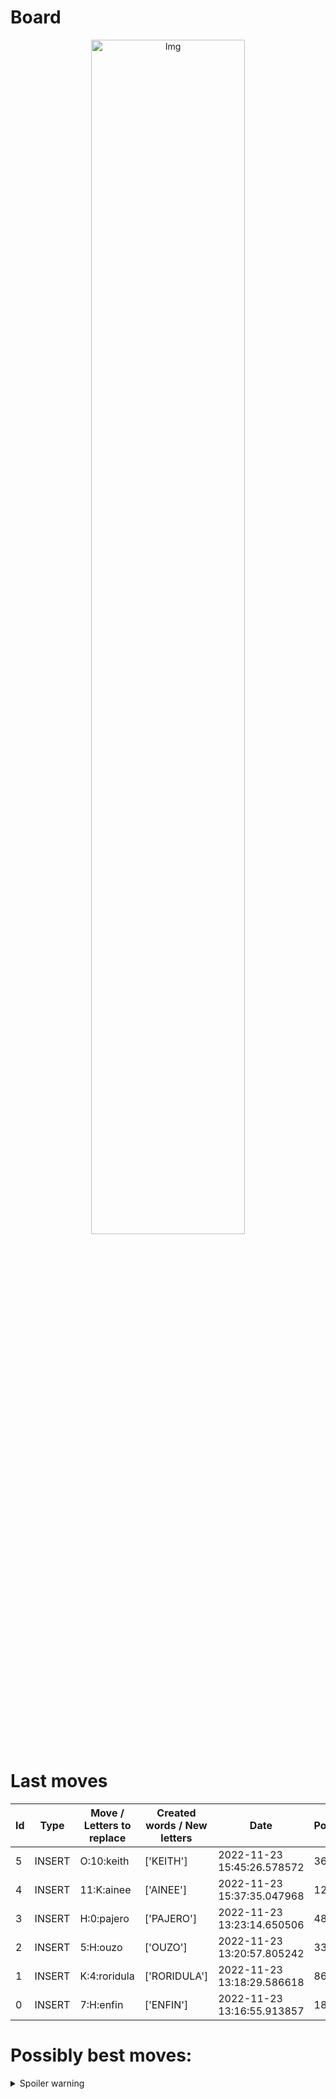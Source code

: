 
# Board

<p align="center">
<img src="https://raw.githubusercontent.com/radosz99/radosz99/main/board.png" width=70% alt="Img"/>
    </p>
    
# Last moves

| Id | Type | Move / Letters to replace | Created words / New letters | Date | Points | Player | 
| - | - | - | - | - | - | - |
|5| INSERT | O:10:keith | ['KEITH'] | 2022-11-23 15:45:26.578572 | 36 | Jerry |
|4| INSERT | 11:K:ainee | ['AINEE'] | 2022-11-23 15:37:35.047968 | 12 | Tom |
|3| INSERT | H:0:pajero | ['PAJERO'] | 2022-11-23 13:23:14.650506 | 48 | Jerry |
|2| INSERT | 5:H:ouzo | ['OUZO'] | 2022-11-23 13:20:57.805242 | 33 | Tom |
|1| INSERT | K:4:roridula | ['RORIDULA'] | 2022-11-23 13:18:29.586618 | 86 | Jerry |
|0| INSERT | 7:H:enfin | ['ENFIN'] | 2022-11-23 13:16:55.913857 | 18 | Tom |
# Possibly best moves:

<details>
  <summary>Spoiler warning</summary>
  
  | Id | Move | Issue link | Points |
  | - | - | - | - |  
|1| M:8:coeno | [scrabble&#124;move&#124;M:8:coeno](https://github.com/radosz99/radosz99/issues/new?title=scrabble%7Cmove%7CM%3A8%3Acoeno&body=Just+push+%27Submit+new+issue%27+or+update+with+your+move.) | 20 
|2| M:8:aeonic | [scrabble&#124;move&#124;M:8:aeonic](https://github.com/radosz99/radosz99/issues/new?title=scrabble%7Cmove%7CM%3A8%3Aaeonic&body=Just+push+%27Submit+new+issue%27+or+update+with+your+move.) | 18 
|3| 10:E:ooecial | [scrabble&#124;move&#124;10:E:ooecial](https://github.com/radosz99/radosz99/issues/new?title=scrabble%7Cmove%7C10%3AE%3Aooecial&body=Just+push+%27Submit+new+issue%27+or+update+with+your+move.) | 18 
|4| 2:D:cuiejo | [scrabble&#124;move&#124;2:D:cuiejo](https://github.com/radosz99/radosz99/issues/new?title=scrabble%7Cmove%7C2%3AD%3Acuiejo&body=Just+push+%27Submit+new+issue%27+or+update+with+your+move.) | 17 
|5| M:8:acone | [scrabble&#124;move&#124;M:8:acone](https://github.com/radosz99/radosz99/issues/new?title=scrabble%7Cmove%7CM%3A8%3Aacone&body=Just+push+%27Submit+new+issue%27+or+update+with+your+move.) | 16 
|6| 2:E:cooja | [scrabble&#124;move&#124;2:E:cooja](https://github.com/radosz99/radosz99/issues/new?title=scrabble%7Cmove%7C2%3AE%3Acooja&body=Just+push+%27Submit+new+issue%27+or+update+with+your+move.) | 16 
|7| 2:F:cajou | [scrabble&#124;move&#124;2:F:cajou](https://github.com/radosz99/radosz99/issues/new?title=scrabble%7Cmove%7C2%3AF%3Acajou&body=Just+push+%27Submit+new+issue%27+or+update+with+your+move.) | 16 
|8| 2:H:juice | [scrabble&#124;move&#124;2:H:juice](https://github.com/radosz99/radosz99/issues/new?title=scrabble%7Cmove%7C2%3AH%3Ajuice&body=Just+push+%27Submit+new+issue%27+or+update+with+your+move.) | 15 
|9| 2:F:ceja | [scrabble&#124;move&#124;2:F:ceja](https://github.com/radosz99/radosz99/issues/new?title=scrabble%7Cmove%7C2%3AF%3Aceja&body=Just+push+%27Submit+new+issue%27+or+update+with+your+move.) | 15 
|10| M:10:uncia | [scrabble&#124;move&#124;M:10:uncia](https://github.com/radosz99/radosz99/issues/new?title=scrabble%7Cmove%7CM%3A10%3Auncia&body=Just+push+%27Submit+new+issue%27+or+update+with+your+move.) | 14 
</details>
    